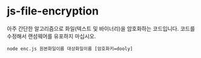 # js-file-encryption
아주 간단한 알고리즘으로 화일(텍스트 및 바이너리)을 암호화하는 코드입니다. 코드를 수정해서 랜섬웨어를 유포하지 마십시오.

```
node enc.js 원본화일이름 대상화일이름 [암호화키=dooly]
```
